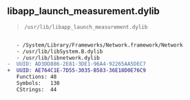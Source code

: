 ## libapp_launch_measurement.dylib

> `/usr/lib/libapp_launch_measurement.dylib`

```diff

   - /System/Library/Frameworks/Network.framework/Network
   - /usr/lib/libSystem.B.dylib
   - /usr/lib/libnetwork.dylib
-  UUID: AD3DD886-2E81-3DE1-96A4-92265AA5DEC7
+  UUID: AE764C1E-7D55-3035-B583-36E18D0E76C9
   Functions: 48
   Symbols:   130
   CStrings:  44

```
